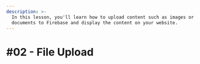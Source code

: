 ```yaml
---
description: >-
  In this lesson, you'll learn how to upload content such as images or PDF
  documents to Firebase and display the content on your website.
---
```


# \#02 - File Upload



